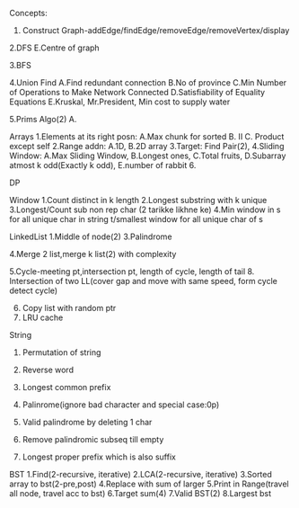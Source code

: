 Concepts:
1. Construct Graph-addEdge/findEdge/removeEdge/removeVertex/display

2.DFS
E.Centre of graph

3.BFS


4.Union Find
A.Find redundant connection
B.No of province
C.Min Number of Operations to Make Network Connected
D.Satisfiability of Equality Equations
E.Kruskal, Mr.President, Min cost to supply water

5.Prims Algo(2)
A.

Arrays
1.Elements at its right posn: A.Max chunk for sorted B. II C. Product except self
2.Range addn: A.1D, B.2D array
3.Target: Find Pair(2), 
4.Sliding Window: A.Max Sliding Window, B.Longest ones, C.Total fruits, D.Subarray atmost k odd(Exactly k odd), E.number of rabbit
6.

DP






Window
1.Count distinct in k length
2.Longest substring with k unique
3.Longest/Count sub non rep char (2 tarikke likhne ke)
4.Min window in s for all unique char in string t/smallest window for all unique char of s


LinkedList
1.Middle of node(2)
3.Palindrome

4.Merge 2 list,merge k list(2) with complexity

5.Cycle-meeting pt,intersection pt, length of cycle, length of tail
8. Intersection of two LL(cover gap and move with same speed, form cycle detect cycle)

6. Copy list with random ptr
7. LRU cache


String
1. Permutation of string
2. Reverse word
7. Longest common prefix


3. Palinrome(ignore bad character and special case:0p)
4. Valid palindrome by deleting 1 char
5. Remove palindromic subseq till empty

6. Longest proper prefix which is also suffix


BST
1.Find(2-recursive, iterative)
2.LCA(2-recursive, iterative)
3.Sorted array to bst(2-pre,post)
4.Replace with sum of larger
5.Print in Range(travel all node, travel acc to bst)
6.Target sum(4)
7.Valid BST(2)
8.Largest bst
